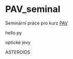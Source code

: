 # PAV_seminal

Seminární práce pro kurz [PAV](https://github.com/jbrezmorf/PAV_course)

hello.py

optické jevy

ASTEROIDS
